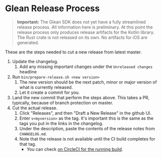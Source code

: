 # Glean Release Process

> **Important:** The Glean SDK does not yet have a fully streamlined release process. All information here is preliminary.
> At this point the release process only produces release artifacts for the Kotlin library.
> The Rust crate is not released on its own. No artifacts for iOS are generated.

These are the steps needed to cut a new release from latest master.

1. Update the changelog.
    1. Add any missing important changes under the `Unreleased changes` headline
2. Run `bin/prepare-release.sh <new version>`
    1. The new version should be the next patch, minor or major version of what is currently released.
    2. Let it create a commit for you.
3. Land the new commit that perform the steps above. This takes a PR, typically, because of branch protection on master.
4. Cut the actual release.
    1. Click "Releases", and then "Draft a New Release" in the github UI.
    2. Enter `v<myversion>` as the tag. It's important this is the same as the tags you put in the links in the changelog.
    3. Under the description, paste the contents of the release notes from `CHANGELOG.md`.
    4. Note that the release is not available until the CI build completes for that tag.
        - You can check [on CircleCI for the running build](https://circleci.com/gh/mozilla/glean).

